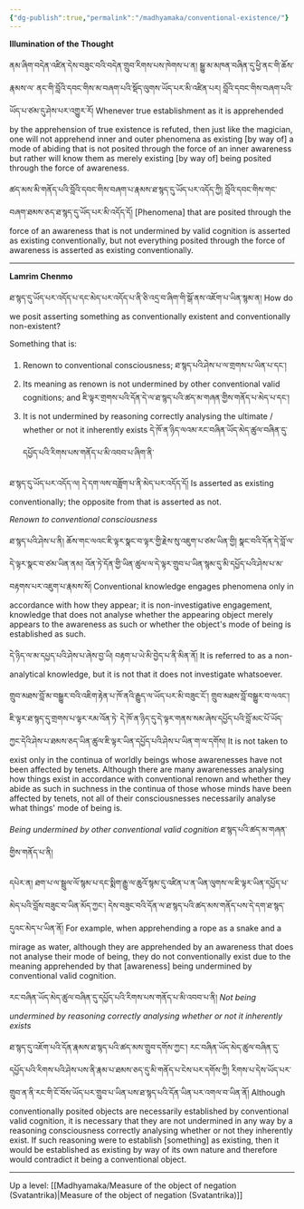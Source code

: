 ```yaml
---
{"dg-publish":true,"permalink":"/madhyamaka/conventional-existence/"}
---
```


**Illumination of the Thought**

ནམ་ཞིག་བདེན་འཛིན་དེས་བཟུང་བའི་བདེན་གྲུབ་རིགས་པས་ཁེགས་པ་ན། སྒྱུ་མ་མཁན་བཞིན་དུ་ཕྱི་ནང་གི་ཆོས་རྣམས་ལ་
ནང་གི་བློའི་དབང་གིས་མ་བཞག་པའི་སྡོད་ལུགས་ཡོད་པར་མི་འཛིན་པར། བློའི་དབང་གིས་བཞག་པའི་ཡོད་པ་ཙམ་དུ་ཤེས་པར་འགྱུར་རོ།
Whenever true establishment as it is apprehended by the apprehension of true existence is refuted, then just like the magician, one will not apprehend inner and outer phenomena as existing [by way of] a mode of abiding that is not posited through the force of an inner awareness but rather will know them as merely existing [by way of] being posited through the force of awareness.

ཚད་མས་མི་གནོད་པའི་བློའི་དབང་གིས་བཞག་པ་རྣམས་ཐ་སྙད་དུ་ཡོད་པར་འདོད་ཀྱི། བློའི་དབང་གིས་གང་བཞག་ཐམས་ཅད་ཐ་སྙད་དུ་ཡོད་པར་མི་འདོད་དོ།
[Phenomena] that are posited through the force of an awareness that is not undermined by valid cognition is asserted as existing conventionally, but not everything posited through the force of awareness is asserted as existing conventionally.

---
**Lamrim Chenmo**

ཐ་སྙད་དུ་ཡོད་པར་འདོད་པ་དང་མེད་པར་འདོད་པ་ནི་ཅི་འདྲ་བ་ཞིག་གི་སྒོ་ནས་འཇོག་པ་ཡིན་སྙམ་ན།
How do we posit asserting something as conventionally existent and conventionally non-existent?

Something that is:
1. Renown to conventional consciousness; ཐ་སྙད་པའི་ཤེས་པ་ལ་གྲགས་པ་ཡིན་པ་དང་།
2. Its meaning as renown is not undermined by other conventional valid cognitions; and
   ཇི་ལྟར་གྲགས་པའི་དོན་དེ་ལ་ཐ་སྙད་པའི་ཚད་མ་གཞན་གྱིས་གནོད་པ་མེད་པ་དང༌།
3. It is not undermined by reasoning correctly analysing the ultimate / whether or not it inherently exists
   དེ་ཁོ་ན་ཉིད་ལའམ་རང་བཞིན་ཡོད་མེད་ཚུལ་བཞིན་དུ་དཔྱོད་པའི་རིགས་པས་གནོད་པ་མི་འབབ་པ་ཞིག་ནི་

ཐ་སྙད་དུ་ཡོད་པར་འདོད་ལ། དེ་དག་ལས་བཟློག་པ་ནི་མེད་པར་འདོད་དོ།
Is asserted as existing conventionally; the opposite from that is asserted as not.

*Renown to conventional consciousness*

ཐ་སྙད་པའི་ཤེས་པ་ནི། ཆོས་གང་ལའང་ཇི་ལྟར་སྣང་བ་ལྟར་གྱི་རྗེས་སུ་འཇུག་པ་ཙམ་ཡིན་གྱི། སྣང་བའི་དོན་དེ་བློ་ལ་དེ་ལྟར་སྣང་བ་ཙམ་ཡིན་ནམ། 
འོན་ཏེ་དོན་གྱི་ཡིན་ཚུལ་ལ་དེ་ལྟར་གྲུབ་པ་ཡིན་སྙམ་དུ་མི་དཔྱོད་པའི་ཤེས་པ་མ་བརྟགས་པར་འཇུག་པ་རྣམས་སོ།
Conventional knowledge engages phenomena only in accordance with how they appear; it is non-investigative engagement, knowledge that does not analyse whether the appearing object merely appears to the awareness as such or whether the object's mode of being is established as such.

དེ་ཉིད་ལ་མ་དཔྱད་པའི་ཤེས་པ་ཞེས་བྱ་ཡི། བརྟག་པ་ཡེ་མི་བྱེད་པ་ནི་མིན་ནོ། 
It is referred to as a non-analytical knowledge, but it is not that it does not investigate whatsoever.

གྲུབ་མཐས་བློ་མ་བསྒྱུར་བའི་འཇིག་རྟེན་པ་ཁོ་ནའི་རྒྱུད་ལ་ཡོད་པར་མི་བཟུང་ངོ་། གྲུབ་མཐས་བློ་བསྒྱུར་བ་ལའང་། ཇི་ལྟར་ཐ་སྙད་དུ་གྲགས་པ་ལྟར་རམ་འོན་ཏེ་
དེ་ཁོ་ན་ཉིད་དུ་དེ་ལྟར་གནས་སམ་ཞེས་དཔྱོད་པའི་བློ་མང་པོ་ཡོད་ཀྱང་དེའི་ཤེས་པ་ཐམས་ཅད་ཡིན་ཚུལ་ཇི་ལྟར་ཡིན་དཔྱོད་པའི་ཤེས་པ་ཡིན་ག་ལ་དགོས། 
It is not taken to exist only in the continua of worldly beings whose awarenesses have not been affected by tenets. Although there are many awarenesses analysing how things exist in accordance with conventional renown and whether they abide as such in suchness in the continua of those whose minds have been affected by tenets, not all of their consciousnesses necessarily analyse what things' mode of being is.

*Being undermined by other conventional valid cognition* ཐ་སྙད་པའི་ཚད་མ་གཞན་གྱིས་གནོད་པ་ནི། 

དཔེར་ན། ཐག་པ་ལ་སྦྲུལ་ལོ་སྙམ་པ་དང་སྨིག་རྒྱུ་ལ་ཆུའོ་སྙམ་དུ་འཛིན་པ་ན་ཡིན་ལུགས་ལ་ཇི་ལྟར་ཡིན་དཔྱོད་པ་མེད་པའི་བློས་བཟུང་བ་ཡིན་མོད་ཀྱང༌། 
དེས་བཟུང་བའི་དོན་ལ་ཐ་སྙད་པའི་ཚད་མས་གནོད་པས་དེ་དག་ཐ་སྙད་དུའང་མེད་པ་ཡིན་ནོ།
For example, when apprehending a rope as a snake and a mirage as water, although they are apprehended by an awareness that does not analyse their mode of being, they do not conventionally exist due to the meaning apprehended by that [awareness] being undermined by conventional valid cognition.

རང་བཞིན་ཡོད་མེད་ཚུལ་བཞིན་དུ་དཔྱོད་པའི་རིགས་པས་གནོད་པ་མི་འབབ་པ་ནི།
*Not being undermined by reasoning correctly analysing whether or not it inherently exists* 

ཐ་སྙད་དུ་འཇོག་པའི་དོན་རྣམས་ཐ་སྙད་པའི་ཚད་མས་གྲུབ་དགོས་ཀྱང་།
རང་བཞིན་ཡོད་མེད་ཚུལ་བཞིན་དུ་དཔྱོད་པའི་རིགས་པའི་ཤེས་པས་ནི་རྣམ་པ་ཐམས་ཅད་དུ་མི་གནོད་པ་ངེས་པར་དགོས་ཀྱི། 
རིགས་པ་དེས་ཡོད་པར་གྲུབ་ན་ནི་རང་གི་ངོ་བོས་ཡོད་པར་གྲུབ་པ་ཡིན་པས་ཐ་སྙད་པའི་དོན་ཡིན་པར་འགལ་བ་ཡིན་ནོ།
Although conventionally posited objects are necessarily established by conventional valid cognition, it is necessary that they are not undermined in any way by a reasoning consciousness correctly analysing whether or not they inherently exist. If such reasoning were to establish [something] as existing, then it would be established as existing by way of its own nature and therefore would contradict it being a conventional object.

---
Up a level: [[Madhyamaka/Measure of the object of negation (Svatantrika)\|Measure of the object of negation (Svatantrika)]]